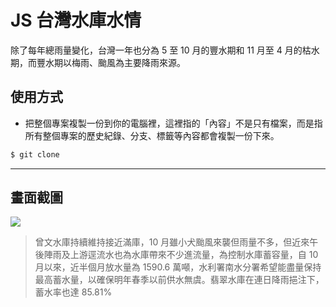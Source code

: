 # JS 台灣水庫水情

除了每年總雨量變化，台灣一年也分為 5 至 10 月的豐水期和 11 月至 4 月的枯水期，而豐水期以梅雨、颱風為主要降雨來源。

## 使用方式
- 把整個專案複製一份到你的電腦裡，這裡指的「內容」不是只有檔案，而是指所有整個專案的歷史紀錄、分支、標籤等內容都會複製一份下來。
```sh
$ git clone
```

----

## 畫面截圖
![](https://i.imgur.com/nZTHP2q.png)
> 曾文水庫持續維持接近滿庫，10 月雖小犬颱風來襲但雨量不多，但近來午後陣雨及上游逕流水也為水庫帶來不少進流量，為控制水庫蓄容量，自 10 月以來，近半個月放水量為 1590.6 萬噸，水利署南水分署希望能盡量保持最高蓄水量，以確保明年春季以前供水無虞。翡翠水庫在連日降雨挹注下，蓄水率也達 85.81%
